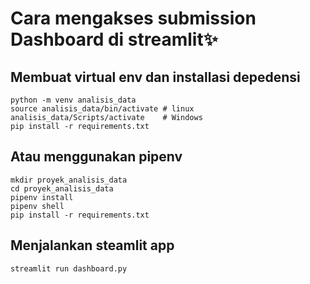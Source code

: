 # Cara mengakses submission Dashboard di streamlit✨

## Membuat virtual env  dan installasi depedensi
```
python -m venv analisis_data
source analisis_data/bin/activate # linux
analisis_data/Scripts/activate    # Windows
pip install -r requirements.txt
```
## Atau menggunakan pipenv
```
mkdir proyek_analisis_data
cd proyek_analisis_data
pipenv install
pipenv shell
pip install -r requirements.txt
```

## Menjalankan steamlit app
```
streamlit run dashboard.py
```
